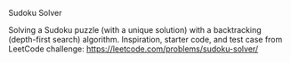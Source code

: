 Sudoku Solver

Solving a Sudoku puzzle (with a unique solution) with a backtracking (depth-first search) algorithm. Inspiration, starter code, and test case from LeetCode challenge: https://leetcode.com/problems/sudoku-solver/
